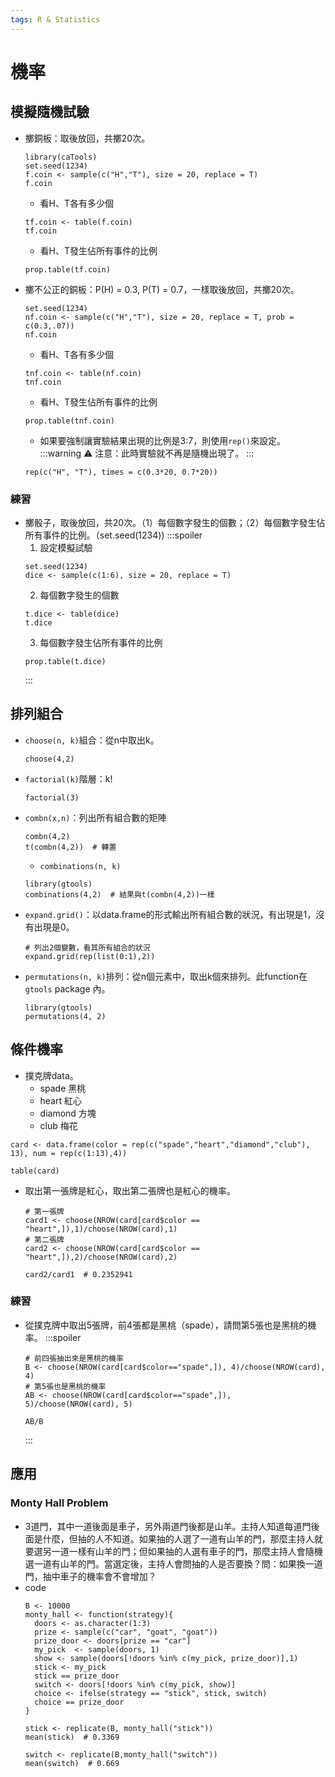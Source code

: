 ```yaml
---
tags: R & Statistics
---
```

# 機率
## 模擬隨機試驗
- 擲銅板：取後放回，共擲20次。
    ```r=
    library(caTools)
    set.seed(1234)
    f.coin <- sample(c("H","T"), size = 20, replace = T)
    f.coin
    ```
    - 看H、T各有多少個
    ```r=
    tf.coin <- table(f.coin)
    tf.coin
    ```
    - 看H、T發生佔所有事件的比例
    ```r=
    prop.table(tf.coin)
    ```
    
- 擲不公正的銅板：P(H) = 0.3, P(T) = 0.7，一樣取後放回，共擲20次。
    ```r=
    set.seed(1234)
    nf.coin <- sample(c("H","T"), size = 20, replace = T, prob = c(0.3,.07))
    nf.coin
    ```
    - 看H、T各有多少個
    ```r=
    tnf.coin <- table(nf.coin)
    tnf.coin
    ```
    - 看H、T發生佔所有事件的比例
    ```r=
    prop.table(tnf.coin)
    ```
    - 如果要強制讓實驗結果出現的比例是3:7，則使用```rep()```來設定。
        :::warning
        :warning: 注意：此時實驗就不再是隨機出現了。
        :::
    ```r=
    rep(c("H", "T"), times = c(0.3*20, 0.7*20))
    ```
    
### 練習
- 擲骰子，取後放回，共20次。（1）每個數字發生的個數；（2）每個數字發生佔所有事件的比例。（set.seed(1234))
    :::spoiler
    1. 設定模擬試驗
    ```r=
    set.seed(1234)
    dice <- sample(c(1:6), size = 20, replace = T)
    ```
    2. 每個數字發生的個數
    ```r=
    t.dice <- table(dice)
    t.dice
    ```
    3. 每個數字發生佔所有事件的比例
    ```r=
    prop.table(t.dice)
    ```
    :::
    
## 排列組合
- ```choose(n, k)```組合：從n中取出k。
    ```r=
    choose(4,2)
    ```
- ```factorial(k)```階層：k!
    ```r=
    factorial(3)
    ```
- ```combn(x,n)```：列出所有組合數的矩陣
    ```r=
    combn(4,2)
    t(combn(4,2))  # 轉置
    ```
    - ```combinations(n, k)```
    ```r=
    library(gtools)
    combinations(4,2)  # 結果與t(combn(4,2))一樣
    ```
- ```expand.grid()```：以data.frame的形式輸出所有組合數的狀況，有出現是1，沒有出現是0。
    ```r=
    # 列出2個變數，看其所有組合的狀況
    expand.grid(rep(list(0:1),2))
    ```
- ```permutations(n, k)```排列：從n個元素中，取出k個來排列。此function在```gtools``` package 內。
    ```r=
    library(gtools)
    permutations(4, 2)
    ```
    
## 條件機率
- 撲克牌data。
    - spade 黑桃
    - heart 紅心
    - diamond 方塊
    - club 梅花
```r=
card <- data.frame(color = rep(c("spade","heart","diamond","club"), 13), num = rep(c(1:13),4))

table(card)
```
- 取出第一張牌是紅心，取出第二張牌也是紅心的機率。
    ```r=
    # 第一張牌
    card1 <- choose(NROW(card[card$color == "heart",]),1)/choose(NROW(card),1)
    # 第二張牌
    card2 <- choose(NROW(card[card$color == "heart",]),2)/choose(NROW(card),2)

    card2/card1  # 0.2352941
    ```
### 練習
- 從撲克牌中取出5張牌，前4張都是黑桃（spade），請問第5張也是黑桃的機率。
    :::spoiler
    ```r=
    # 前四張抽出來是黑桃的機率
    B <- choose(NROW(card[card$color=="spade",]), 4)/choose(NROW(card), 4)
    # 第5張也是黑桃的機率
    AB <- choose(NROW(card[card$color=="spade",]), 5)/choose(NROW(card), 5)

    AB/B
    ```
    :::
    

## 應用
### Monty Hall Problem
- 3道門，其中一道後面是車子，另外兩道門後都是山羊。主持人知道每道門後面是什麼，但抽的人不知道。如果抽的人選了一道有山羊的門，那麼主持人就要選另一道一樣有山羊的門；但如果抽的人選有車子的門，那麼主持人會隨機選一道有山羊的門。當選定後，主持人會問抽的人是否要換？問：如果換一道門，抽中車子的機率會不會增加？
- code
    ```r=
    B <- 10000
    monty_hall <- function(strategy){
      doors <- as.character(1:3)
      prize <- sample(c("car", "goat", "goat"))
      prize_door <- doors[prize == "car"]
      my_pick  <- sample(doors, 1)
      show <- sample(doors[!doors %in% c(my_pick, prize_door)],1)
      stick <- my_pick
      stick == prize_door
      switch <- doors[!doors %in% c(my_pick, show)]
      choice <- ifelse(strategy == "stick", stick, switch)
      choice == prize_door
    }
    
    stick <- replicate(B, monty_hall("stick"))
    mean(stick)  # 0.3369
    
    switch <- replicate(B,monty_hall("switch"))
    mean(switch)  # 0.669
    ```
